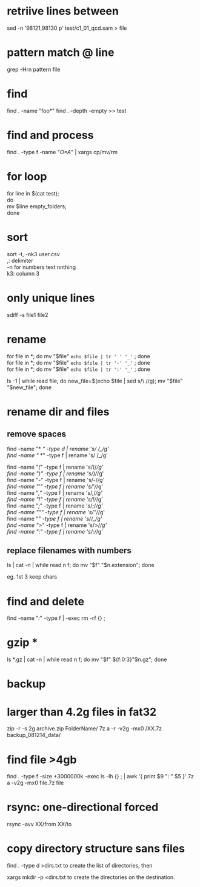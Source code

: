 # retriive lines between
sed -n '98121,98130 p' test/c1_01_qcd.sam > file

# pattern match @ line
grep -Hrn pattern file


# find

find . -name "foo*"
find . -depth -empty >> test

# find and process

find . -type f -name "*O=A*" | xargs cp/mv/rm

# for loop  
for line in $(cat test);  
do  
mv $line empty_folders;  
done  

# sort  
sort -t, -nk3 user.csv  
,: delimiter  
-n for numbers text nnthing  
k3: column 3  

# only unique lines  
sdiff -s file1 file2  

# rename  

for file in *; do mv "$file" `echo $file | tr ' ' '_'` ; done  
for file in *; do mv "$file" `echo $file | tr '-' '_'` ; done  
for file in *; do mv "$file" `echo $file | tr ':' '_'` ; done  

ls -1 | while read file; do new_file=$(echo $file | sed s/\ //g); mv "$file" "$new_file"; done  


# rename dir and files   
## remove spaces  

find -name "* *" -type d | rename 's/ /_/g'  
find -name "* *" -type f | rename 's/ /_/g'  

find -name "*(*" -type f | rename 's/\(/_/g'  
find -name "*)*" -type f | rename 's/\)/_/g'  
find -name "*-*" -type f | rename 's/-/_/g'  
find -name "*'*" -type f | rename 's/'/_/g'  
find -name "*,*" -type f | rename 's/,/_/g'  
find -name "*!*" -type f | rename 's/!/_/g'  
find -name "*;*" -type f | rename 's/;/_/g'  
find -name "*"*" -type f | rename 's/"/_/g'  
find -name "***" -type f | rename 's/*/_/g'  
find -name "*>*" -type f | rename 's/>/_/g'  
find -name "*:*" -type f | rename 's/:/_/g'  
  
## replace filenames with numbers  

ls | cat -n | while read n f; do mv "$f" "$n.extension"; done

eg. 1st 3 keep chars

# find and delete

  find -name "*:*" -type f | -exec rm -rf {} \;

# gzip *
ls *.gz | cat -n | while read n f; do mv "$f" ${f:0:3}"$n.gz"; done

# backup

# larger than 4.2g files in fat32
zip -r -s 2g archive.zip FolderName/
7z a -r -v2g -mx0 /XX.7z backup_081214_data/

# find file >4gb 
find . -type f -size +3000000k -exec ls -lh {} \; | awk '{ print $9 ": " $5 }'
7z a -v2g -mx0 file.7z file

# rsync: one-directional forced

rsync -avv XX/from XX/to

# copy directory structure sans files

find . -type d >dirs.txt
to create the list of directories, then

xargs mkdir -p <dirs.txt
to create the directories on the destination.
